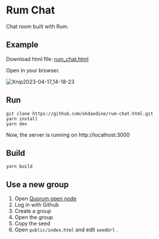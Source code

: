 # Rum Chat

Chat room built with Rum.

## Example

Download html file: [rum_chat.html](https://raw.githubusercontent.com/okdaodine/rum-chat-html/main/rum_chat.html)

Open in your browser.

![Xnip2023-04-17_14-18-23](https://user-images.githubusercontent.com/121039502/232400647-b7616478-71c7-4f48-bc6e-a6a5c6fd76d4.png)

## Run

```
git clone https://github.com/okdaodine/rum-chat-html.git
yarn install
yarn dev
```

Now, the server is running on http://localhost:3000

## Build

```
yarn build
```

## Use a new group

1. Open [Quorum open node](https://node.rumsystem.net/)
2. Log in with Github
3. Create a group
4. Open the group
5. Copy the seed
6. Open `public/index.html` and edit `seedUrl` .
